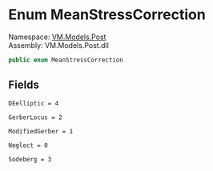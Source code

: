 # <a id="VM_Models_Post_MeanStressCorrection"></a> Enum MeanStressCorrection

Namespace: [VM.Models.Post](VM.Models.Post.md)  
Assembly: VM.Models.Post.dll  

```csharp
public enum MeanStressCorrection
```

## Fields

`DEelliptic = 4` 

`GerberLocus = 2` 

`ModifiedGerber = 1` 

`Neglect = 0` 

`Sodeberg = 3` 

